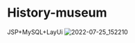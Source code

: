 # History-museum
JSP+MySQL+LayUi
![2022-07-25_152210](https://user-images.githubusercontent.com/95022779/180720713-9fb200cb-81f1-4b1e-8dba-df47e53c6f12.png)
